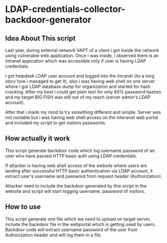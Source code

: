 # LDAP-credentials-collector-backdoor-generator

Idea About This script
-----------------------
Last year, during external network VAPT of a client i got inside the network using vulnerable web application. Once i was inside, i observed there is an intranet appication which was accessible only if user is having LDAP credentials. 

I got helpdesk LDAP user account and logged into the intranet (its a long story how i managed to get it), also i was having web shell on one server where i got LDAP database dump for organization and started for hash cracking. After my best i could get plain text for only 60% password hashes and my target BIG FISH was still out of my reach (server admin's LDAP account).

After that i made my mind to try something different and simple. Server was not rootable but i was having web shell access on the interanet web portal and included my script to get visitors passwords.

How actually it work
--------------------
This script generate backdoor code which log username password of an user who have passed HTTP basic auth using LDAP credentials. 

If attacker is having web shell access of the website where users are landing after successful HTTP basic authentication via LDAP account, it extract user's username and password from request header (Authorization). 

Attacker need to include the backdoor generated by this script in the website and script will start logging username, password of visitors.

How to use
----------
This script generate one file which we need to upload on target server, include the backdoor file in the webportal which is getting used by users. Backdoor code will extract username password of the user from Authorization header and will log them in a file.

